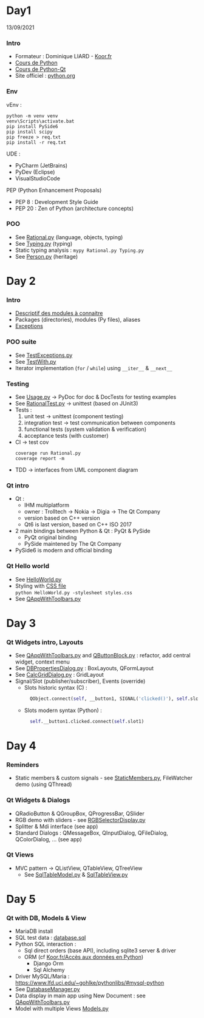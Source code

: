 # Day1
13/09/2021

### Intro
- Formateur : Dominique LIARD - [Koor.fr](https://koor.fr)
- [Cours de Python](https://koor.fr/Python/SupportPython/slide1.wp)
- [Cours de Python-Qt](https://koor.fr/Python/SupportPythonQt/slide1.wp)
- Site officiel : [python.org](https://www.python.org)

### Env
vEnv :
```
python -m venv venv
venv\Scripts\activate.bat
pip install PySide6
pip install scipy
pip freeze > req.txt
pip install -r req.txt
```
UDE :
- PyCharm (JetBrains)
- PyDev (Eclipse)
- VisualStudioCode

PEP (Python Enhancement Proposals)
- PEP 8 : Development Style Guide
- PEP 20 : Zen of Python (architecture concepts)

### POO
- See [Rational.py](src/Rational.py) (language, objects, typing)
- See [Typing.py](src/Typing.py) (typing)
- Static typing analysis : `mypy Rational.py Typing.py`
- See [Person.py](src/Person.py) (heritage)



# Day 2

### Intro
- [Descriptif des modules à connaitre](https://koor.fr/Python/API/Index.wp)
- Packages (directories), modules (Py files), aliases
- [Exceptions](https://docs.python.org/3/library/exceptions.html#exception-hierarchy)

### POO suite
- See [TestExceptions.py](src/TestExceptions.py)
- See [TestWith.py](src/TestWith.py)
- Iterator implementation (`for` / `while`) using `__iter__` & `__next__`

### Testing
- See [Usage.py](src/Usage.py) -> PyDoc for doc & DocTests for testing examples
- See [RationalTest.py](test/RationalTest.py) -> unittest (based on JUnit3)
- Tests :
  1. unit test -> unittest (component testing)
  2. integration test -> test communication between components
  3. functional tests (system validation & verification)
  4. acceptance tests (with customer)
- CI -> test cov
    ```
    coverage run Rational.py
    coverage report -m
    ```
- TDD -> interfaces from UML component diagram

### Qt intro
- Qt :
  - IHM multiplatform
  - owner : Trolltech -> Nokia -> Digia -> The Qt Company
  - version based on C++ version
  - Qt6 is last version, based on C++ ISO 2017
- 2 main bindings between Python & Qt : PyQt & PySide
  - PyQt original binding
  - PySide maintened by The Qt Company
- PySide6 is modern and official binding

### Qt Hello world
- See [HelloWorld.py](qt/HelloWorld.py)
- Styling with [CSS file](qt/styles.css)  
  `python HelloWorld.py -stylesheet styles.css`
- See [QAppWithToolbars.py](qt/AppWithToolbars.py)


# Day 3

### Qt Widgets intro, Layouts
- See [QAppWithToolbars.py](qt/AppWithToolbars.py) and [QButtonBlock.py](qt/ButtonBlock.py) : refactor, add central widget, context menu
- See [DBPropertiesDialog.py](qt/DBPropertiesDialog.py) : BoxLayouts, QFormLayout
- See [CalcGridDialog.py](qt/CalcGridDialog.py) : GridLayout
- Signal/Slot (publisher/subscriber), Events (override)
  - Slots historic syntax (C) :
    ``` python
      QObject.connect(self, __button1, SIGNAL('clicked()'), self.slot1)
    ```
  - Slots modern syntax (Python) :
    ``` python
      self.__button1.clicked.connect(self.slot1)
    ```

# Day 4

### Reminders
- Static members & custom signals - see [StaticMembers.py](src/StaticMembers.py), FileWatcher demo (using QThread)

### Qt Widgets & Dialogs
- QRadioButton & QGroupBox, QProgressBar, QSlider
- RGB demo with sliders - see [RGBSelectorDisplay.py](qt/RGBSelectorDialog.py)
- Splitter & Mdi interface (see app)
- Standard Dialogs : QMessageBox, QInputDialog, QFileDialog, QColorDialog, ... (see app)

### Qt Views
- MVC pattern -> QListView, QTableView, QTreeView
  - See [SqlTableModel.py](qt/SqlTableModel.py) & [SqlTableView.py](qt/SqlTableView.py)

# Day 5

### Qt with DB, Models & View
- MariaDB install
- SQL test data : [database.sql](data/database.sql)
- Python SQL interaction :
  - Sql direct orders (base API), including sqlite3 server & driver
  - ORM (cf [Koor.fr/Accès aux données en Python](https://koor.fr/Python/SupportPythonData/slide1.wp))
    - Django Orm
    - Sql Alchemy
- Driver MySQL/Maria : https://www.lfd.uci.edu/~gohlke/pythonlibs/#mysql-python
- See [DatabaseManager.py](qt/DatabaseManager.py)
- Data display in main app using New Document : see [QAppWithToolbars.py](qt/AppWithToolbars.py)
- Model with multiple Views [Models.py](qt/Models.py)
